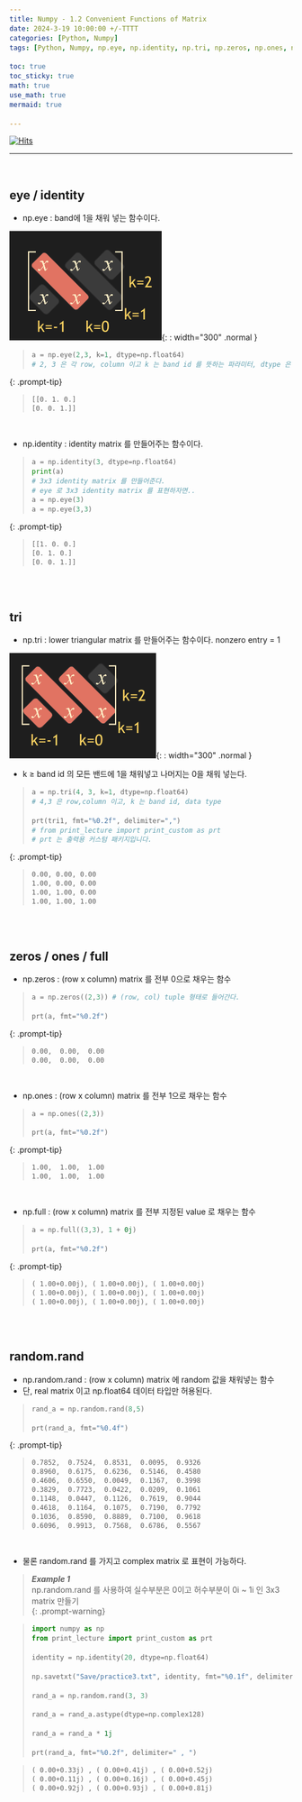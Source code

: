 ```yaml
---
title: Numpy - 1.2 Convenient Functions of Matrix
date: 2024-3-19 10:00:00 +/-TTTT
categories: [Python, Numpy]
tags: [Python, Numpy, np.eye, np.identity, np.tri, np.zeros, np.ones, np.full, np.random.rand]     # TAG names should always be lowercase

toc: true
toc_sticky: true
math: true
use_math: true
mermaid: true

---
```


[![Hits](https://hits.seeyoufarm.com/api/count/incr/badge.svg?url=https%3A%2F%2Fepheria.github.io&count_bg=%2379C83D&title_bg=%23555555&icon=&icon_color=%23E7E7E7&title=views&edge_flat=false)](https://hits.seeyoufarm.com)

---

<br>

## eye / identity

- np.eye : band에 1을 채워 넣는 함수이다.

![Desktop View](/assets/img/post/python/numpy01_2_01.png){: : width="300" .normal }


> ```python
> a = np.eye(2,3, k=1, dtype=np.float64)
> # 2, 3 은 각 row, column 이고 k 는 band id 를 뜻하는 파라미터, dtype 은 데이터 타입
> ```
{: .prompt-tip}

> ```console
> [[0. 1. 0.]
> [0. 0. 1.]]
> ```

<br>

- np.identity : identity matrix 를 만들어주는 함수이다.

> ```python
> a = np.identity(3, dtype=np.float64)
> print(a)
> # 3x3 identity matrix 를 만들어준다.
> # eye 로 3x3 identity matrix 를 표현하자면..
> a = np.eye(3)
> a = np.eye(3,3)
> ```
{: .prompt-tip}

> ```console
> [[1. 0. 0.]
> [0. 1. 0.]
> [0. 0. 1.]]
> ```

<br>
<br>

## tri

- np.tri : lower triangular matrix 를 만들어주는 함수이다. nonzero entry = 1

![Desktop View](/assets/img/post/python/numpy01_2_02.png){: : width="300" .normal }

- k $\ge$ band id 의 모든 밴드에 1을 채워넣고 나머지는 0을 채워 넣는다.

> ```python
> a = np.tri(4, 3, k=1, dtype=np.float64)
> # 4,3 은 row,column 이고, k 는 band id, data type 
>
> prt(tri1, fmt="%0.2f", delimiter=",")
> # from print_lecture import print_custom as prt
> # prt 는 출력용 커스텀 패키지입니다.
> ```
{: .prompt-tip}

> ```console
> 0.00, 0.00, 0.00
> 1.00, 0.00, 0.00
> 1.00, 1.00, 0.00
> 1.00, 1.00, 1.00
> ```

<br>
<br>

## zeros / ones / full

- np.zeros : (row x column) matrix 를 전부 0으로 채우는 함수

> ```python
> a = np.zeros((2,3)) # (row, col) tuple 형태로 들어간다.
> 
> prt(a, fmt="%0.2f")
> ```
{: .prompt-tip}

> ```console
> 0.00,  0.00,  0.00
> 0.00,  0.00,  0.00
> ```

<br>

- np.ones : (row x column) matrix 를 전부 1으로 채우는 함수

> ```python
> a = np.ones((2,3))
> 
> prt(a, fmt="%0.2f")
> ```
{: .prompt-tip}

> ```console
> 1.00,  1.00,  1.00
> 1.00,  1.00,  1.00
> ```

<br>

- np.full : (row x column) matrix 를 전부 지정된 value 로 채우는 함수

> ```python
> a = np.full((3,3), 1 + 0j)
> 
> prt(a, fmt="%0.2f")
> ```
{: .prompt-tip}

> ```console
> ( 1.00+0.00j), ( 1.00+0.00j), ( 1.00+0.00j)
> ( 1.00+0.00j), ( 1.00+0.00j), ( 1.00+0.00j)
> ( 1.00+0.00j), ( 1.00+0.00j), ( 1.00+0.00j)
> ```

<br>
<br>

## random.rand

- np.random.rand : (row x column) matrix 에 random 값을 채워넣는 함수
- 단, real matrix 이고 np.float64 데이터 타입만 허용된다.

> ```python
> rand_a = np.random.rand(8,5) 
> 
> prt(rand_a, fmt="%0.4f")
> ```
{: .prompt-tip}

> ```console
> 0.7852,  0.7524,  0.8531,  0.0095,  0.9326
> 0.8960,  0.6175,  0.6236,  0.5146,  0.4580
> 0.4606,  0.6550,  0.0049,  0.1367,  0.3998
> 0.3829,  0.7723,  0.0422,  0.0209,  0.1061
> 0.1148,  0.0447,  0.1126,  0.7619,  0.9044
> 0.4618,  0.1164,  0.1075,  0.7190,  0.7792
> 0.1036,  0.8590,  0.8889,  0.7100,  0.9618
> 0.6096,  0.9913,  0.7568,  0.6786,  0.5567
> ```

<br>

- 물론 random.rand 를 가지고 complex matrix 로 표현이 가능하다.

> ***Example 1***     
> np.random.rand 를 사용하여 실수부분은 0이고 허수부분이 0i ~ 1i 인 3x3 matrix 만들기     
{: .prompt-warning}

> ```python
> import numpy as np
> from print_lecture import print_custom as prt
> 
> identity = np.identity(20, dtype=np.float64)
> 
> np.savetxt("Save/practice3.txt", identity, fmt="%0.1f", delimiter=" , ")
> 
> rand_a = np.random.rand(3, 3)
> 
> rand_a = rand_a.astype(dtype=np.complex128)
> 
> rand_a = rand_a * 1j
> 
> prt(rand_a, fmt="%0.2f", delimiter=" , ")
> ```

> ```console
> ( 0.00+0.33j) , ( 0.00+0.41j) , ( 0.00+0.52j)
> ( 0.00+0.11j) , ( 0.00+0.16j) , ( 0.00+0.45j)
> ( 0.00+0.92j) , ( 0.00+0.93j) , ( 0.00+0.81j)
> ```